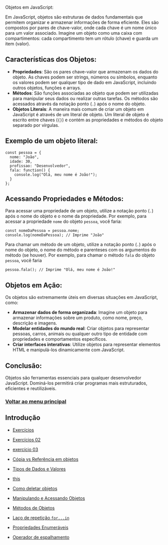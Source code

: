 Objetos em JavaScript: 

Em JavaScript, objetos são estruturas de dados fundamentais que permitem organizar e armazenar informações de forma eficiente. Eles são compostos por pares de chave-valor, onde cada chave é um nome único para um valor associado. Imagine um objeto como uma caixa com compartimentos: cada compartimento tem um rótulo (chave) e guarda um item (valor).

## Características dos Objetos:

- **Propriedades**: São os pares chave-valor que armazenam os dados do objeto. As chaves podem ser strings, números ou símbolos, enquanto os valores podem ser qualquer tipo de dado em JavaScript, incluindo outros objetos, funções e arrays.
- **Métodos**: São funções associadas ao objeto que podem ser utilizadas para manipular seus dados ou realizar outras tarefas. Os métodos são acessados ​​através da notação ponto (`.`) após o nome do objeto.
- **Objetos Literais**: A maneira mais comum de criar um objeto em JavaScript é através de um literal de objeto. Um literal de objeto é escrito entre chaves (`{}`) e contém as propriedades e métodos do objeto separado por vírgulas.

## Exemplo de um objeto literal:

```
const pessoa = {
  nome: "João",
  idade: 30,
  profissao: "Desenvolvedor",
  fala: function() {
    console.log("Olá, meu nome é João!");
  }
};
```

## Acessando Propriedades e Métodos:

Para acessar uma propriedade de um objeto, utilize a notação ponto (`.`) após o nome do objeto e o nome da propriedade. Por exemplo, para acessar a propriedade `nome` do objeto `pessoa`, você faria:

```
const nomeDaPessoa = pessoa.nome;
console.log(nomeDaPessoa); // Imprime "João"
```

Para chamar um método de um objeto, utilize a notação ponto (`.`) após o nome do objeto, o nome do método e parenteses com os argumentos do método (se houver). Por exemplo, para chamar o método `fala` do objeto `pessoa`, você faria

```
pessoa.fala(); // Imprime "Olá, meu nome é João!"
```

## Objetos em Ação:

Os objetos são extremamente úteis em diversas situações em JavaScript, como:

- **Armazenar dados de forma organizada**: Imagine um objeto para armazenar informações sobre um produto, como nome, preço, descrição e imagens.
- **Modelar entidades do mundo real**: Criar objetos para representar pessoas, carros, animais ou qualquer outro tipo de entidade com propriedades e comportamentos específicos.
- **Criar interfaces interativas**: Utilize objetos para representar elementos HTML e manipulá-los dinamicamente com JavaScript.

## Conclusão:

Objetos são ferramentas essenciais para qualquer desenvolvedor JavaScript. Dominá-los permitirá criar programas mais estruturados, eficientes e reutilizáveis.

### [Voltar ao menu principal](../READMe.md)

## Introdução

- [Exercícios](../objetos/introducao/exercicios.js)

- [Exercícios 02](../objetos/introducao/exercicios-02.js)

- [exercício 03](../objetos/introducao/exercicios-03.js)

- [Cópia vs Referência em objetos](../objetos/introducao/copia-vs-referencia.md)

- [Tipos de Dados e Valores](../objetos/introducao/dados.md)

- [this](../objetos/introducao/this.md)

- [Como deletar objetos](../objetos/introducao/delete.md)

- [Manipulando e Acessando Objetos](../objetos/introducao/acessar-manipular.md)

- [Métodos de Objetos](../objetos/introducao/metodos-objetos.md)

- [Laço de repetição `for...in`](../objetos/introducao/laco-for-in.md)

- [Propriedades Enumeráveis](../objetos/introducao/propriedades-enumeraveis.md)

- [Operador de espalhamento](../objetos/introducao/operador-espalhamento.md)